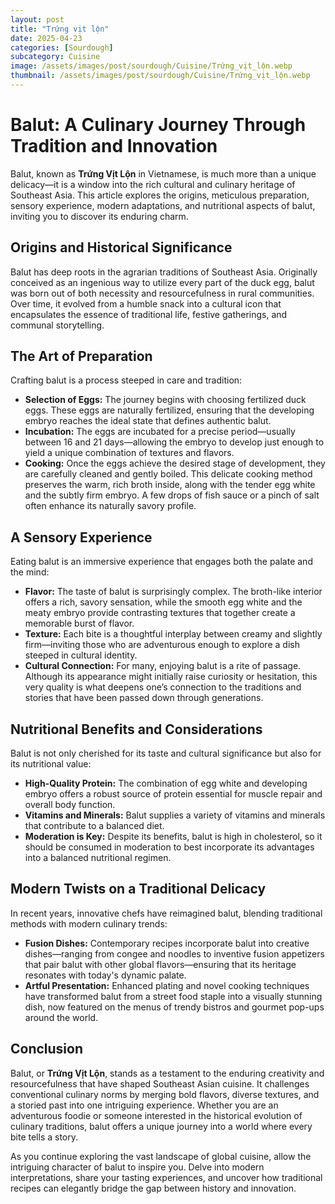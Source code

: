 ```yaml
---
layout: post
title: "Trứng vịt lộn"
date: 2025-04-23
categories: [Sourdough]
subcategory: Cuisine
image: /assets/images/post/sourdough/Cuisine/Trứng_vịt_lộn.webp
thumbnail: /assets/images/post/sourdough/Cuisine/Trứng_vịt_lộn.webp
---
```

# Balut: A Culinary Journey Through Tradition and Innovation

Balut, known as **Trứng Vịt Lộn** in Vietnamese, is much more than a unique delicacy—it is a window into the rich cultural and culinary heritage of Southeast Asia. This article explores the origins, meticulous preparation, sensory experience, modern adaptations, and nutritional aspects of balut, inviting you to discover its enduring charm.

## Origins and Historical Significance

Balut has deep roots in the agrarian traditions of Southeast Asia. Originally conceived as an ingenious way to utilize every part of the duck egg, balut was born out of both necessity and resourcefulness in rural communities. Over time, it evolved from a humble snack into a cultural icon that encapsulates the essence of traditional life, festive gatherings, and communal storytelling.

## The Art of Preparation

Crafting balut is a process steeped in care and tradition:

- **Selection of Eggs:** The journey begins with choosing fertilized duck eggs. These eggs are naturally fertilized, ensuring that the developing embryo reaches the ideal state that defines authentic balut.
- **Incubation:** The eggs are incubated for a precise period—usually between 16 and 21 days—allowing the embryo to develop just enough to yield a unique combination of textures and flavors.
- **Cooking:** Once the eggs achieve the desired stage of development, they are carefully cleaned and gently boiled. This delicate cooking method preserves the warm, rich broth inside, along with the tender egg white and the subtly firm embryo. A few drops of fish sauce or a pinch of salt often enhance its naturally savory profile.

## A Sensory Experience

Eating balut is an immersive experience that engages both the palate and the mind:

- **Flavor:** The taste of balut is surprisingly complex. The broth-like interior offers a rich, savory sensation, while the smooth egg white and the meaty embryo provide contrasting textures that together create a memorable burst of flavor.
- **Texture:** Each bite is a thoughtful interplay between creamy and slightly firm—inviting those who are adventurous enough to explore a dish steeped in cultural identity.
- **Cultural Connection:** For many, enjoying balut is a rite of passage. Although its appearance might initially raise curiosity or hesitation, this very quality is what deepens one’s connection to the traditions and stories that have been passed down through generations.

## Nutritional Benefits and Considerations

Balut is not only cherished for its taste and cultural significance but also for its nutritional value:

- **High-Quality Protein:** The combination of egg white and developing embryo offers a robust source of protein essential for muscle repair and overall body function.
- **Vitamins and Minerals:** Balut supplies a variety of vitamins and minerals that contribute to a balanced diet.
- **Moderation is Key:** Despite its benefits, balut is high in cholesterol, so it should be consumed in moderation to best incorporate its advantages into a balanced nutritional regimen.

## Modern Twists on a Traditional Delicacy

In recent years, innovative chefs have reimagined balut, blending traditional methods with modern culinary trends:

- **Fusion Dishes:** Contemporary recipes incorporate balut into creative dishes—ranging from congee and noodles to inventive fusion appetizers that pair balut with other global flavors—ensuring that its heritage resonates with today's dynamic palate.
- **Artful Presentation:** Enhanced plating and novel cooking techniques have transformed balut from a street food staple into a visually stunning dish, now featured on the menus of trendy bistros and gourmet pop-ups around the world.

## Conclusion

Balut, or **Trứng Vịt Lộn**, stands as a testament to the enduring creativity and resourcefulness that have shaped Southeast Asian cuisine. It challenges conventional culinary norms by merging bold flavors, diverse textures, and a storied past into one intriguing experience. Whether you are an adventurous foodie or someone interested in the historical evolution of culinary traditions, balut offers a unique journey into a world where every bite tells a story.

As you continue exploring the vast landscape of global cuisine, allow the intriguing character of balut to inspire you. Delve into modern interpretations, share your tasting experiences, and uncover how traditional recipes can elegantly bridge the gap between history and innovation.
